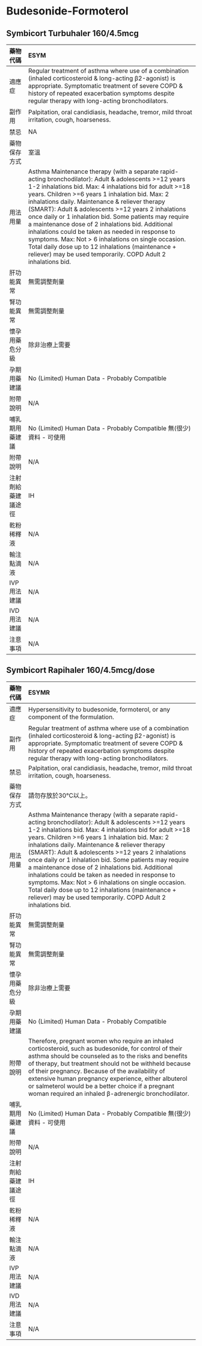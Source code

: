 # Budesonide-Formoterol

## Symbicort Turbuhaler 160/4.5mcg

| 藥物代碼 | ESYM |
| :--- | :--- |
| 適應症 | Regular treatment of asthma where use of a combination \(inhaled corticosteroid & long-acting β2-agonist\) is appropriate. Symptomatic treatment of severe COPD & history of repeated exacerbation symptoms despite regular therapy with long-acting bronchodilators. |
| 副作用 | Palpitation, oral candidiasis, headache, tremor, mild throat irritation, cough, hoarseness. |
| 禁忌 | NA |
| 藥物保存方式 | 室溫 |
| 用法用量 | Asthma Maintenance therapy \(with a separate rapid-acting bronchodilator\): Adult & adolescents &gt;=12 years 1-2 inhalations bid. Max: 4 inhalations bid for adult &gt;=18 years. Children &gt;=6 years 1 inhalation bid. Max: 2 inhalations daily. Maintenance & reliever therapy \(SMART\): Adult & adolescents &gt;=12 years 2 inhalations once daily or 1 inhalation bid. Some patients may require a maintenance dose of 2 inhalations bid. Additional inhalations could be taken as needed in response to symptoms. Max: Not &gt; 6 inhalations on single occasion. Total daily dose up to 12 inhalations \(maintenance + reliever\) may be used temporarily. COPD Adult 2 inhalations bid. |
| 肝功能異常 | 無需調整劑量 |
| 腎功能異常 | 無需調整劑量 |
| 懷孕用藥危分級 | 除非治療上需要 |
| 孕期用藥建議 | No \(Limited\) Human Data - Probably Compatible |
| 附帶說明 | N/A |
| 哺乳期用藥建議 | No \(Limited\) Human Data - Probably Compatible 無\(很少\)資料 - 可使用 |
| 附帶說明 | N/A |
| 注射劑給藥建議途徑 | IH |
| 乾粉稀釋液 | N/A |
| 輸注點滴液 | N/A |
| IVP 用法建議 | N/A |
| IVD 用法建議 | N/A |
| 注意事項 | N/A |

## Symbicort Rapihaler 160/4.5mcg/dose

| 藥物代碼 | ESYMR |
| :--- | :--- |
| 適應症 | Hypersensitivity to budesonide, formoterol, or any component of the formulation. |
| 副作用 | Regular treatment of asthma where use of a combination \(inhaled corticosteroid & long-acting β2-agonist\) is appropriate. Symptomatic treatment of severe COPD & history of repeated exacerbation symptoms despite regular therapy with long-acting bronchodilators. |
| 禁忌 | Palpitation, oral candidiasis, headache, tremor, mild throat irritation, cough, hoarseness. |
| 藥物保存方式 | 請勿存放於30℃以上。 |
| 用法用量 | Asthma Maintenance therapy \(with a separate rapid-acting bronchodilator\): Adult & adolescents &gt;=12 years 1-2 inhalations bid. Max: 4 inhalations bid for adult &gt;=18 years. Children &gt;=6 years 1 inhalation bid. Max: 2 inhalations daily. Maintenance & reliever therapy \(SMART\): Adult & adolescents &gt;=12 years 2 inhalations once daily or 1 inhalation bid. Some patients may require a maintenance dose of 2 inhalations bid. Additional inhalations could be taken as needed in response to symptoms. Max: Not &gt; 6 inhalations on single occasion. Total daily dose up to 12 inhalations \(maintenance + reliever\) may be used temporarily. COPD Adult 2 inhalations bid. |
| 肝功能異常 | 無需調整劑量 |
| 腎功能異常 | 無需調整劑量 |
| 懷孕用藥危分級 | 除非治療上需要 |
| 孕期用藥建議 | No \(Limited\) Human Data - Probably Compatible |
| 附帶說明 | Therefore, pregnant women who require an inhaled corticosteroid, such as budesonide, for control of their asthma should be counseled as to the risks and benefits of therapy, but treatment should not be withheld because of their pregnancy. Because of the availability of extensive human pregnancy experience, either albuterol or salmeterol would be a better choice if a pregnant woman required an inhaled β-adrenergic bronchodilator. |
| 哺乳期用藥建議 | No \(Limited\) Human Data - Probably Compatible 無\(很少\)資料 - 可使用 |
| 附帶說明 | N/A |
| 注射劑給藥建議途徑 | IH |
| 乾粉稀釋液 | N/A |
| 輸注點滴液 | N/A |
| IVP 用法建議 | N/A |
| IVD 用法建議 | N/A |
| 注意事項 | N/A |

